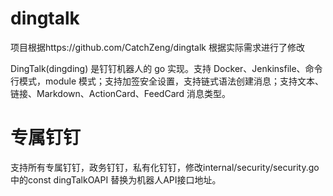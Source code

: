 # dingtalk
项目根据https://github.com/CatchZeng/dingtalk
根据实际需求进行了修改

DingTalk(dingding) 是钉钉机器人的 go 实现。支持 Docker、Jenkinsfile、命令行模式，module 模式；支持加签安全设置，支持链式语法创建消息；支持文本、链接、Markdown、ActionCard、FeedCard 消息类型。

# 专属钉钉
支持所有专属钉钉，政务钉钉，私有化钉钉，修改internal/security/security.go中的const dingTalkOAPI 替换为机器人API接口地址。
